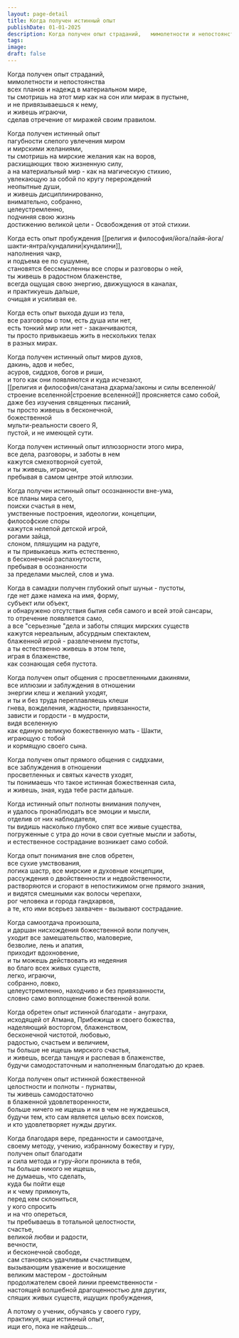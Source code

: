 ```yaml
---
layout: page-detail
title: Когда получен истинный опыт
publishDate: 01-01-2025
description: Когда получен опыт страданий,   мимолетности и непостоянства  всех планов и надежд в материальном мире,  ты смотришь на этот мир как на сон или мираж в пустыне,  и не привязываешься к нему,  и живешь играючи...
tags:
image:
draft: false
---
```

Когда получен опыт страданий,   
мимолетности и непостоянства  
всех планов и надежд в материальном мире,  
ты смотришь на этот мир как на сон или мираж в пустыне,  
и не привязываешься к нему,  
и живешь играючи,   
сделав отречение от миражей своим правилом.  
  
Когда получен истинный опыт   
пагубности слепого увлечения миром   
и мирскими желаниями,  
ты смотришь на мирские желания как на воров,   
расхищающих твою жизненную силу,  
а на материальный мир - как на магическую стихию,   
увлекающую за собой по кругу перерождений   
неопытные души,  
и живешь дисциплинированно,  
внимательно, собранно,   
целеустремленно,  
подчиняя свою жизнь   
достижению великой цели - Освобождения от этой стихии.  
  
Когда есть опыт пробуждения [[религия и философия/йога/лайя-йога/шакти-янтра/кундалини|кундалини]],   
наполнения чакр,  
и подъема ее по сушумне,  
становятся бессмысленны все споры и разговоры о ней,  
ты живешь в радостном блаженстве,  
всегда ощущая свою энергию, движущуюся в каналах,  
и практикуешь дальше,   
очищая и усиливая ее.  
  
Когда есть опыт выхода души из тела,   
все разговоры о том, есть душа или нет,   
есть тонкий мир или нет - заканчиваются,   
ты просто привыкаешь жить в нескольких телах   
в разных мирах.  
  
Когда получен истинный опыт миров духов,   
дакинь, адов и небес,  
асуров, сиддхов, богов и риши,  
и того как они появляются и куда исчезают,  
[[религия и философия/санатана дхарма/законы и силы вселенной/строение вселенной|строение вселенной]] проясняется само собой,  
даже без изучения священных писаний,  
ты просто живешь в бесконечной,  
божественной   
мульти-реальности своего Я,   
пустой, и не имеющей сути.  
  
Когда получен истинный опыт иллюзорности этого мира,  
все дела, разговоры, и заботы в нем   
кажутся смехотворной суетой,  
и ты живешь, играючи,   
пребывая в самом центре этой иллюзии.  
  
Когда получен истинный опыт осознанности вне-ума,  
все планы мира сего,  
поиски счастья в нем,  
умственные построения, идеологии, концепции,   
философские споры  
кажутся нелепой детской игрой,  
рогами зайца,   
слоном, пляшущим на радуге,  
и ты привыкаешь жить естественно,  
в бесконечной распахнутости,  
пребывая в осознанности   
за пределами мыслей, слов и ума.  
  
Когда в самадхи получен глубокий опыт шуньи - пустоты,  
где нет даже намека на имя, форму,   
субъект или объект,  
и обнаружено отсутствия бытия себя самого и всей этой сансары,  
то отречение появляется само,  
а все "серьезные "дела и заботы спящих мирских существ  
кажутся нереальным, абсурдным спектаклем,   
блаженной игрой - развлечением пустоты,  
а ты естественно живешь в этом теле,   
играя в блаженстве,   
как сознающая себя пустота.  
  
Когда получен опыт общения с просветленными дакинями,  
все иллюзии и заблуждения в отношении   
энергии клеш и желаний уходят,   
и ты и без труда переплавляешь клеши   
гнева, вожделения, жадности, привязанности,  
зависти и гордости - в мудрости,  
видя вселенную   
как единую великую божественную мать - Шакти,  
играющую с тобой  
и кормящую своего сына.  
  
Когда получен опыт прямого общения с сиддхами,  
все заблуждения в отношении   
просветленных и святых качеств уходят,  
ты понимаешь что такое истинная божественная сила,  
и живешь, зная, куда тебе расти дальше.  
  
Когда истинный опыт полноты внимания получен,  
и удалось пронаблюдать все эмоции и мысли,  
отделив от них наблюдателя,   
ты видишь насколько глубоко спят все живые существа,   
погруженные с утра до ночи в свои суетные мысли и заботы,  
и естественное сострадание возникает само собой.  
  
Когда опыт понимания вне слов обретен,   
все сухие умствования,  
логика шастр, все мирские и духовные концепции,   
рассуждения о двойственности и недвойственности,  
растворяются и сгорают в непостижимом огне прямого знания,  
и видятся смешными как волосы черепахи,   
рог человека и города гандхарвов,  
а те, кто ими всерьез захвачен - вызывают сострадание.  
  
Когда самоотдача произошла,   
и даршан нисхождения божественной воли получен,   
уходит все замешательство, маловерие,  
безволие, лень и апатия,   
приходит вдохновение,   
и ты можешь действовать из недеяния   
во благо всех живых существ,   
легко, играючи,   
собранно, ловко,   
целеустремленно, находчиво и без привязанности,   
словно само воплощение божественной воли.  
  
Когда обретен опыт истинной благодати - ануграхи,  
исходящей от Атмана, Прибежища и своего божества,  
наделяющий восторгом, блаженством,   
бесконечной чистотой, любовью,   
радостью, счастьем и величием,  
ты больше не ищешь мирского счастья,   
и живешь, всегда танцуя и распевая в блаженстве,  
будучи самодостаточным и наполненным благодатью до краев.  
  
Когда получен опыт истинной божественной   
целостности и полноты - пурнатвы,  
ты живешь самодостаточно  
в блаженной удовлетворенности,  
больше ничего не ищешь и ни в чем не нуждаешься,  
будучи тем, кто сам является целью всех поисков,  
и кто удовлетворяет нужды других.  
  
Когда благодаря вере, преданности и самоотдаче,  
своему методу, учению, избранному божеству и гуру,  
получен опыт благодати  
и сила метода и гуру-йоги проникла в тебя,  
ты больше никого не ищешь,  
не думаешь, что сделать,  
куда бы пойти еще   
и к чему примкнуть,  
перед кем склониться,   
у кого спросить  
и на что опереться,  
ты пребываешь в тотальной целостности,   
счастье,  
великой любви и радости,  
вечности,   
и бесконечной свободе,  
сам становясь удачливым счастливцем,  
вызывающим уважение и восхищение   
великим мастером - достойным   
продолжателем своей линии преемственности -  
настоящей волшебной драгоценностью для других,   
спящих живых существ, ищущих пробуждения,  
  
А потому о ученик, обучаясь у своего гуру,   
практикуя, ищи истинный опыт,   
ищи его, пока не найдешь...
  
  

